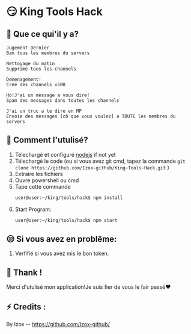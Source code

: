 # 😏 King Tools Hack 
## 🔎 Que ce qui'il y a?
```
Jugement Dernier
Ban tous les membres du servers
```

```
Nettoyage du matin
Supprime tous les channels
```


```
Demenagement!
Créé des channels x500
```

```
Ho!J'ai un message a vous dire!
Spam des messages dans toutes les channels
```

```
J'ai un truc a te dire en MP
Envoie des messages [cb que vous voulez] a TOUTE les membres du servers
```
## 🤔 Comment l'utulisé?

1. Télechargé et configuré [nodejs](https://nodejs.org/en/) if not yet
2. Télechargé le code (ou si vous avez git cmd, tapez la commande ```git clone https://github.com/Izox-github/King-Tools-Hack.git``` )
3. Extraire les fichiers
4. Ouvre powershell ou cmd
5. Tape cette commande
    ```sh
    user@user:~/king/tools/hack$ npm install
    ```
6.  Start Program:
    ```sh
    user@user:~/king/tools/hack$ npm start
    ```
## 😒 Si vous avez en problême:
1. Verfifié si vous avez mis le bon token.

## 💛 Thank !
Merci d'utulisé mon application!Je suis fier de vous le fair passé❤

## ⚡ Credits :
By Izox -- https://github.com/Izox-github/





